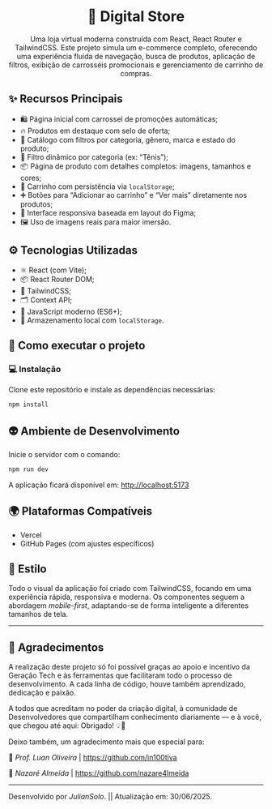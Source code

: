 <h1 align="center">
  👟 Digital Store
</h1>

<p align="center">
  Uma loja virtual moderna construída com React, React Router e TailwindCSS. Este projeto simula um e-commerce completo, oferecendo uma experiência fluida de navegação, busca de produtos, aplicação de filtros, exibição de carrosséis promocionais e gerenciamento de carrinho de compras.
</p>


## ✨ Recursos Principais

- 🛍 Página inicial com carrossel de promoções automáticas;
- 🔥 Produtos em destaque com selo de oferta;
- 🧾 Catálogo com filtros por categoria, gênero, marca e estado do produto;
- 🧠 Filtro dinâmico por categoria (ex: “Tênis”);
- 📦 Página de produto com detalhes completos: imagens, tamanhos e cores;
- 🛒 Carrinho com persistência via `localStorage`;
- ➕ Botões para “Adicionar ao carrinho” e “Ver mais” diretamente nos produtos;
- 🎯 Interface responsiva baseada em layout do Figma;
- 🖼 Uso de imagens reais para maior imersão.


## ⚙️ Tecnologias Utilizadas

- ⚛️ React (com Vite);
- 📦 React Router DOM;
- 🎨 TailwindCSS;
- 🗂 Context API;
- 🧠 JavaScript moderno (ES6+);
- 💾 Armazenamento local com `localStorage`.


## 🚀 Como executar o projeto

### 💻 Instalação

Clone este repositório e instale as dependências necessárias:

```bash
npm install
```

## 👽 Ambiente de Desenvolvimento

Inicie o servidor com o comando:

```bash
npm run dev
```

A aplicação ficará disponível em: <http://localhost:5173>


## 🌍 Plataformas Compatíveis

- Vercel  
- GitHub Pages (com ajustes específicos)


## 🎨 Estilo

Todo o visual da aplicação foi criado com TailwindCSS, focando em uma experiência rápida, responsiva e moderna. Os componentes seguem a abordagem *mobile-first*, adaptando-se de forma inteligente a diferentes tamanhos de tela.

---

## 🙏 Agradecimentos

A realização deste projeto só foi possível graças ao apoio e incentivo da Geração Tech e às ferramentas que facilitaram todo o processo de desenvolvimento. A cada linha de código, houve também aprendizado, dedicação e paixão.

A todos que acreditam no poder da criação digital, à comunidade de Desenvolvedores que compartilham conhecimento diariamente — e à você, que chegou até aqui: Obrigado! 💡🙏

Deixo também, um agradecimento mais que especial para:

👏  *Prof. Luan Oliveira* |
    https://github.com/in100tiva

👏  *Nazaré Almeida* |
    https://github.com/nazare4lmeida

---

Desenvolvido por *JulianSolo*. ||
Atualização em: 30/06/2025.